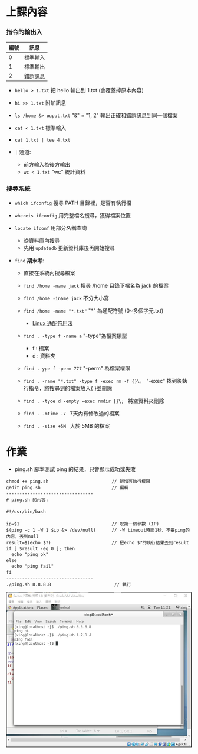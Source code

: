 # 上課內容

### 指令的輸出入

編號 | 訊息
-----|------
0|標準輸入
1|標準輸出
2|錯誤訊息

* `hello > 1.txt` 把 hello 輸出到 1.txt (會覆蓋掉原本內容)

* `hi >> 1.txt` 附加訊息

* `ls /home &> ouput.txt` "&" = "1, 2" 輸出正確和錯誤訊息到同一個檔案

* `cat < 1.txt` 標準輸入

* `cat 1.txt | tee 4.txt`

* `|` 通道:

  * 前方輸入為後方輸出
  * `wc < 1.txt` "wc" 統計資料 
 
### 搜尋系統

* `which ifconfig` 搜尋 PATH 目錄裡，是否有執行檔

* `whereis ifconfig` 用完整檔名搜尋，獲得檔案位置

* `locate ifconf` 用部分名稱查詢

  * 從資料庫內搜尋
  * 先用 `updatedb` 更新資料庫後再開始搜尋

* `find` **期末考**:
  
  * 直接在系統內搜尋檔案

  * `find /home -name jack` 搜尋 /home 目錄下檔名為 jack 的檔案
  
  * `find /home -iname jack` 不分大小寫
  
  * `find /home -name "*.txt"` "\*" 為通配符號 (0~多個字元.txt)
  
    * [Linux 通配符用法](https://blog.csdn.net/magi1201/article/details/76065370)
  
  * `find . -type f -name a` "-type"為檔案類型 
  
    * f : 檔案
    * d : 資料夾
    
  * `find . ype f -perm 777` "-perm" 為檔案權限 
  
  * `find . -name "*.txt" -type f -exec rm -f {}\; ` "-exec" 找到後執行指令，將搜尋到的檔案放入{ }並刪除
  
  * `find . -tyoe d -empty -exec rmdir {}\; ` 將空資料夾刪除
  
  * `find . -mtime -7 ` 7天內有修改過的檔案
  
  * `find . -size +5M ` 大於 5MB 的檔案
  
# 作業

* ping.sh 腳本測試 ping 的結果，只會顯示成功或失敗

```
chmod +x ping.sh                        // 新增可執行權限
gedit ping.sh                           // 編輯
---------------------------------
# ping.sh 的內容:

#!/usr/bin/bash

ip=$1                                   // 取第一個參數 (IP)
$(ping -c 1 -W 1 $ip &> /dev/null)      // -W timeout時間1秒、不要ping的內容，丟到null
result=$(echo $?)                       // 把echo $?的執行結果丟到result
if [ $result -eq 0 ]; then
  echo "ping ok"
else
  echo "ping fail"
fi
---------------------------------
./ping.sh 8.8.8.8                        // 執行
```

![image](image/ping.sh.jpg)

